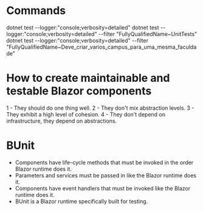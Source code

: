 # Commands

dotnet test --logger:"console;verbosity=detailed"
dotnet test --logger:"console;verbosity=detailed" --filter "FullyQualifiedName~UnitTests"
dotnet test --logger:"console;verbosity=detailed" --filter "FullyQualifiedName~Deve_criar_varios_campus_para_uma_mesma_faculdade"

# How to create maintainable and testable Blazor components

1 - They should do one thing well.
2 - They don't mix abstraction levels.
3 - They exhibit a high level of cohesion.
4 - They don't depend on infrastructure, they depend on abstractions.

# BUnit

- Components have life-cycle methods that must be invoked in the order Blazor runtime does it.
- Parameters and services must be passed in like the Blazor runtime does it.
- Components have event handlers that must be invoked like the Blazor runtime does it.
- BUnit is a Blazor runtime specifically built for testing.
